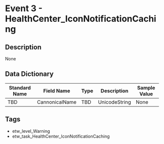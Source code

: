 # Event 3 - HealthCenter_IconNotificationCaching

## Description
None

## Data Dictionary
|Standard Name|Field Name|Type|Description|Sample Value|
|---|---|---|---|---|
|TBD|CannonicalName|TBD|UnicodeString|None|None|

## Tags
* etw_level_Warning
* etw_task_HealthCenter_IconNotificationCaching